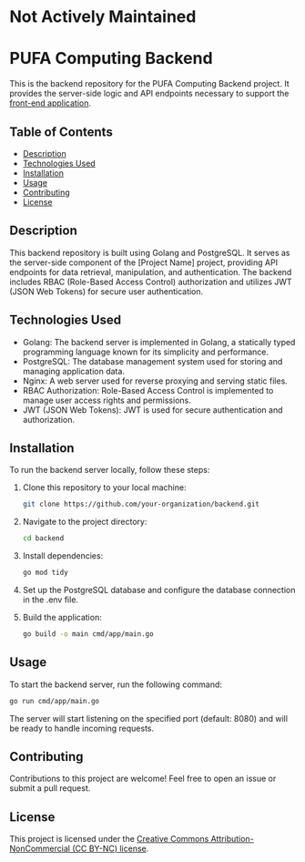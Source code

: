 # Not Actively Maintained
# PUFA Computing Backend

This is the backend repository for the PUFA Computing Backend project. It provides the server-side logic and API endpoints necessary to support the [front-end application](https://github.com/PUFA-Computing/Frontend).

## Table of Contents

- [Description](#description)
- [Technologies Used](#technologies-used)
- [Installation](#installation)
- [Usage](#usage)
- [Contributing](#contributing)
- [License](#license)

## Description

This backend repository is built using Golang and PostgreSQL. It serves as the server-side component of the [Project Name] project, providing API endpoints for data retrieval, manipulation, and authentication. The backend includes RBAC (Role-Based Access Control) authorization and utilizes JWT (JSON Web Tokens) for secure user authentication.

## Technologies Used

- Golang: The backend server is implemented in Golang, a statically typed programming language known for its simplicity and performance.
- PostgreSQL: The database management system used for storing and managing application data.
- Nginx: A web server used for reverse proxying and serving static files.
- RBAC Authorization: Role-Based Access Control is implemented to manage user access rights and permissions.
- JWT (JSON Web Tokens): JWT is used for secure authentication and authorization.

## Installation

To run the backend server locally, follow these steps:

1. Clone this repository to your local machine:

   ```bash
   git clone https://github.com/your-organization/backend.git
2. Navigate to the project directory:
   ```bash
   cd backend
4. Install dependencies:
   ```bash
   go mod tidy
6. Set up the PostgreSQL database and configure the database connection in the .env file.
8. Build the application:
   ```bash
   go build -o main cmd/app/main.go

## Usage

To start the backend server, run the following command:
```bash
go run cmd/app/main.go
```
The server will start listening on the specified port (default: 8080) and will be ready to handle incoming requests.

## Contributing

Contributions to this project are welcome! Feel free to open an issue or submit a pull request.

## License
This project is licensed under the [Creative Commons Attribution-NonCommercial (CC BY-NC) license](LICENSE).
